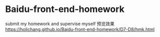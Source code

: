 # Baidu-front-end-homework
submit my homework and supervise myself
预览效果
 https://holichang.github.io/Baidu-front-end-homework/D7-D8/hmk.html
